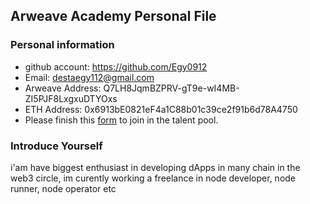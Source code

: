 ## Arweave Academy Personal File

### Personal information

- github account: https://github.com/Egy0912
- Email: destaegy112@gmail.com
- Arweave Address: Q7LH8JqmBZPRV-gT9e-wI4MB-ZI5PJF8LxgxuDTYOxs
- ETH Address: 0x6913bE0821eF4a1C88b01c39ce2f91b6d78A4750
- Please finish this [form](https://docs.google.com/forms/d/e/1FAIpQLSfWA5fIIcBgmRppm3jNz5vmf9Mai_QMVil-2pO4r7YKn_Zhtw/viewform?usp=sf_link) to join in the talent pool.

### Introduce Yourself
 i'am have biggest enthusiast in developing dApps in many chain in the web3 circle, im curently working a freelance in node developer, node runner, node operator etc
